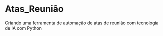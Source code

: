 # Atas_Reunião
Criando uma ferramenta de automação de atas de reunião com tecnologia de IA com Python